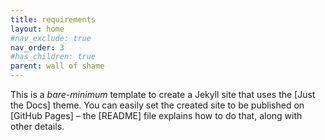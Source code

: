 ```yaml
---
title: requirements
layout: home
#nav_exclude: true
nav_order: 3
#has_children: true
parent: wall of shame
---
```


This is a *bare-minimum* template to create a Jekyll site that uses the [Just the Docs] theme. You can easily set the created site to be published on [GitHub Pages] – the [README] file explains how to do that, along with other details.
